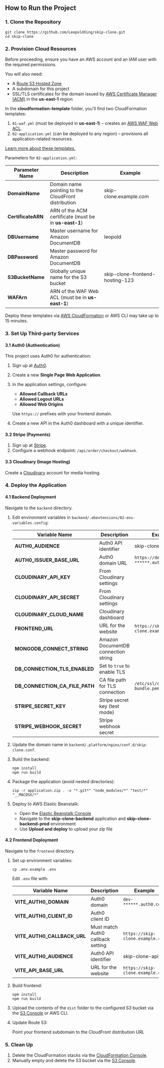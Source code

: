 ## How to Run the Project

### 1. Clone the Repository

```shell
git clone https://github.com/LeopoldXing/skip-clone.git
cd skip-clone
```

### 2. Provision Cloud Resources

Before proceeding, ensure you have an AWS account and an IAM user with the required permissions.

You will also need:

- A [Route 53 Hosted Zone](https://console.aws.amazon.com/route53)
- A subdomain for this project
- SSL/TLS certificates for the domain issued by [AWS Certificate Manager (ACM)](https://console.aws.amazon.com/acm) in the **us-east-1** region

 In the **cloudformation-template** folder, you'll find two CloudFormation templates:

1. `01-waf.yml` (must be deployed in **us-east-1**) – creates an [AWS WAF Web ACL](https://us-east-1.console.aws.amazon.com/wafv2/homev2/home?region=us-east-1#/).
2. `02-application.yml` (can be deployed to any region) – provisions all application-related resources.

[Learn more about these templates.](https://blogs.leopoldhsing.com/skip-clone/#Infrastructure-as-Code)

Parameters for `02-application.yml`:

| Parameter Name     | Description                                           | Example                         |
| ------------------ | ----------------------------------------------------- | ------------------------------- |
| **DomainName**     | Domain name pointing to the CloudFront distribution   | skip-clone.example.com          |
| **CertificateARN** | ARN of the ACM certificate (must be in **us-east-1**) |                                 |
| **DBUsername**     | Master username for Amazon DocumentDB                 | leopold                         |
| **DBPassword**     | Master password for Amazon DocumentDB                 |                                 |
| **S3BucketName**   | Globally unique name for the S3 bucket                | skip-clone-frontend-hosting-123 |
| **WAFArn**         | ARN of the WAF Web ACL (must be in **us-east-1**)     |                                 |

Deploy these templates via [AWS CloudFormation](https://console.aws.amazon.com/cloudformation) or AWS CLI may take up to 15 minutes.

### 3. Set Up Third-party Services

#### 3.1 Auth0 (Authentication)

This project uses Auth0 for authentication:

1. Sign up at [Auth0](https://auth0.com/).

2. Create a new **Single Page Web Application**.

3. In the application settings, configure:
   - **Allowed Callback URLs**
   - **Allowed Logout URLs**
   - **Allowed Web Origins**

   Use `https://` prefixes with your frontend domain.

4. Create a new API in the Auth0 dashboard with a unique identifier.

#### 3.2 Stripe (Payments)

1. Sign up at [Stripe](https://stripe.com/).
2. Configure a webhook endpoint: `/api/order/checkout/webhook`.

#### 3.3 Cloudinary (Image Hosting)

Create a [Cloudinary](https://cloudinary.com/) account for media hosting.

### 4. Deploy the Application

#### 4.1 Backend Deployment

Navigate to the `backend` directory.

1. Edit environment variables in `backend/.ebextensions/02-env-variables.config`:

   | Variable Name                  | Description                         | Example                            |
   | ------------------------------ | ----------------------------------- | ---------------------------------- |
   | **AUTH0_AUDIENCE**             | Auth0 API identifier                | skip-clone-api                     |
   | **AUTH0_ISSUER_BASE_URL**      | Auth0 domain URL                    | `https://dev-******.auth0.com`     |
   | **CLOUDINARY_API_KEY**         | From Cloudinary settings            |                                    |
   | **CLOUDINARY_API_SECRET**      | From Cloudinary settings            |                                    |
   | **CLOUDINARY_CLOUD_NAME**      | Cloudinary dashboard                |                                    |
   | **FRONTEND_URL**               | URL for the website                 | `https://skip-clone.example.com`   |
   | **MONGODB_CONNECT_STRING**     | Amazon DocumentDB connection string |                                    |
   | **DB_CONNECTION_TLS_ENABLED**  | Set to `true` to enable TLS         |                                    |
   | **DB_CONNECTION_CA_FILE_PATH** | CA file path for TLS connection     | `/etc/ssl/certs/global-bundle.pem` |
   | **STRIPE_SECRET_KEY**          | Stripe secret key (test mode)       |                                    |
   | **STRIPE_WEBHOOK_SECRET**      | Stripe webhook secret               |                                    |

2. Update the domain name in `backend/.platform/nginx/conf.d/skip-clone.conf`.

3. Build the backend:

   ```shell
   npm install
   npm run build
   ```

4. Package the application (avoid nested directories):

   ```shell
   zip -r application.zip . -x "*.git*" "node_modules/*" "test/*" "__MACOSX/*"
   ```

5. Deploy to AWS Elastic Beanstalk:
   
   - Open the [Elastic Beanstalk Console](https://console.aws.amazon.com/elasticbeanstalk)
   - Navigate to the **skip-clone-backend** application and **skip-clone-backend-prod** environment
   - Use **Upload and deploy** to upload your zip file

#### 4.2 Frontend Deployment

Navigate to the `frontend` directory.

1. Set up environment variables:

   ```shell
   cp .env.example .env
   ```

   Edit `.env` file with:

   | Variable Name               | Description                       | Example                          |
   | --------------------------- | --------------------------------- | -------------------------------- |
   | **VITE_AUTH0_DOMAIN**       | Auth0 domain                      | `dev-******.auth0.com`           |
   | **VITE_AUTH0_CLIENT_ID**    | Auth0 client ID                   |                                  |
   | **VITE_AUTH0_CALLBACK_URL** | Must match Auth0 callback setting | `https://skip-clone.example.com` |
   | **VITE_AUTH0_AUDIENCE**     | Auth0 API identifier              | skip-clone-api                   |
   | **VITE_API_BASE_URL**       | URL for the website               | `https://skip-clone.example.com` |

2. Build frontend:

   ```shell
   npm install
   npm run build
   ```

3. Upload the contents of the `dist` folder to the configured S3 bucket via the [S3 Console](https://console.aws.amazon.com/s3) or AWS CLI.

4. Update Route 53:

   Point your frontend subdomain to the CloudFront distribution URL

### 5. Clean Up

1. Delete the CloudFormation stacks via the [CloudFormation Console](https://console.aws.amazon.com/cloudformation).
2. Manually empty and delete the S3 bucket via the [S3 Console](https://console.aws.amazon.com/s3).